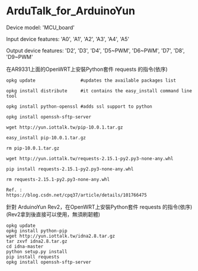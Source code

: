 # ArduTalk_for_ArduinoYun

Device model: 'MCU_board'


Input device features: 'A0', 'A1', 'A2', 'A3', 'A4', 'A5'


Output device features: 'D2', 'D3', 'D4', 'D5\~PWM', 'D6\~PWM', 'D7', 'D8', 'D9\~PWM'






在AR9331上面的OpenWRT上安裝Python套件 requests 的指令(依序)


    opkg update                 #updates the available packages list

    opkg install distribute     #it contains the easy_install command line tool

    opkg install python-openssl #adds ssl support to python

    opkg install openssh-sftp-server
    
    wget http://yun.iottalk.tw/pip-10.0.1.tar.gz
    
    easy_install pip-10.0.1.tar.gz
    
    rm pip-10.0.1.tar.gz
    
    wget http://yun.iottalk.tw/requests-2.15.1-py2.py3-none-any.whl
    
    pip install requests-2.15.1-py2.py3-none-any.whl

    rm requests-2.15.1-py2.py3-none-any.whl

    Ref. :
    https://blog.csdn.net/cpq37/article/details/101766475



針對 ArduinoYun Rev2，在OpenWRT上安裝Python套件 requests 的指令(依序) (Rev2拿到後直接可以使用，無須刷韌體)
        
    opkg update
    opkg install python-pip 
    wget http://yun.iottalk.tw/idna2.8.tar.gz
    tar zxvf idna2.8.tar.gz
    cd idna-master
    python setup.py install
    pip install requests
    opkg install openssh-sftp-server

